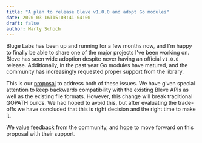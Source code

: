 ```yaml
---
title: "A plan to release Bleve v1.0.0 and adopt Go modules"
date: 2020-03-16T15:03:41-04:00
draft: false
author: Marty Schoch
---
```


Bluge Labs has been up and running for a few months now, and I'm happy to finally be able to share one of the major projects I've been working on.  Bleve has seen wide adoption despite never having an official `v1.0.0` release.  Additionally, in the past year Go modules have matured, and the community has increasingly requested proper support from the library.

This is our [proposal](https://github.com/blevesearch/bleve/issues/1350) to address both of these issues.  We have given special attention to keep backwards compatibility with the existing Bleve APIs as well as the existing file formats.  However, this change will break traditional GOPATH builds.  We had hoped to avoid this, but after evaluating the trade-offs we have concluded that this is right decision and the right time to make it.

We value feedback from the community, and hope to move forward on this proposal with their support.